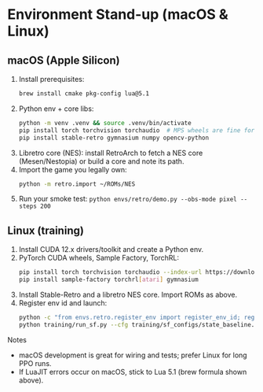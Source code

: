 # Environment Stand-up (macOS & Linux)

## macOS (Apple Silicon)
1. Install prerequisites:
   ```bash
   brew install cmake pkg-config lua@5.1
   ```
2. Python env + core libs:
   ```bash
   python -m venv .venv && source .venv/bin/activate
   pip install torch torchvision torchaudio  # MPS wheels are fine for dev
   pip install stable-retro gymnasium numpy opencv-python
   ```
3. Libretro core (NES): install RetroArch to fetch a NES core (Mesen/Nestopia) or build a core and note its path.
4. Import the game you legally own:
   ```bash
   python -m retro.import ~/ROMs/NES
   ```
5. Run your smoke test: `python envs/retro/demo.py --obs-mode pixel --steps 200`

## Linux (training)
1. Install CUDA 12.x drivers/toolkit and create a Python env.
2. PyTorch CUDA wheels, Sample Factory, TorchRL:
   ```bash
   pip install torch torchvision torchaudio --index-url https://download.pytorch.org/whl/cu121
   pip install sample-factory torchrl[atari] gymnasium
   ```
3. Install Stable-Retro and a libretro NES core. Import ROMs as above.
4. Register env id and launch:
   ```bash
   python -c "from envs.retro.register_env import register_env_id; register_env_id(); print('OK')"
   python training/run_sf.py --cfg training/sf_configs/state_baseline.yaml
   ```

Notes
- macOS development is great for wiring and tests; prefer Linux for long PPO runs.
- If LuaJIT errors occur on macOS, stick to Lua 5.1 (brew formula shown above).

